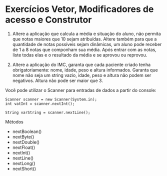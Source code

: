 # Exercícios Vetor, Modificadores de acesso e Construtor

1. Altere a aplicação que calcula a média e situação do aluno, não permita que notas maiores que 10 sejam atribuídas. Altere também para que a quantidade de notas possíveis sejam dinâmicas, um aluno pode receber de 1 a 8 notas que componham sua média.
Após entrar com as notas, liste todas elas e o resultado da média e se aprovou ou reprovou.

2. Altere a aplicação do IMC, garanta que cada paciente criado tenha obrigatoriamente: nome, idade, peso e altura informados. Garanta que nome não seja um string vazio, idade, peso e altura não podem ser negativos. Altura não pode ser maior que 3.


Você pode utilizar o Scanner para entradas de dados a partir do console:

```
Scanner scanner = new Scanner(System.in);
int vatInt = scanner.nextInt();

String varString = scanner.nextLine();
```


Métodos 	
* nextBoolean() 	
* nextByte() 	
* nextDouble()
* nextFloat() 
* nextInt() 	
* nextLine() 	
* nextLong() 	
* nextShort() 
